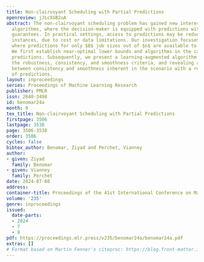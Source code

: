 ```yaml
---
title: Non-clairvoyant Scheduling with Partial Predictions
openreview: jJLcXGB2uA
abstract: The non-clairvoyant scheduling problem has gained new interest within learning-augmented
  algorithms, where the decision-maker is equipped with predictions without any quality
  guarantees. In practical settings, access to predictions may be reduced to specific
  instances, due to cost or data limitations. Our investigation focuses on scenarios
  where predictions for only $B$ job sizes out of $n$ are available to the algorithm.
  We first establish near-optimal lower bounds and algorithms in the case of perfect
  predictions. Subsequently, we present a learning-augmented algorithm satisfying
  the robustness, consistency, and smoothness criteria, and revealing a novel tradeoff
  between consistency and smoothness inherent in the scenario with a restricted number
  of predictions.
layout: inproceedings
series: Proceedings of Machine Learning Research
publisher: PMLR
issn: 2640-3498
id: benomar24a
month: 0
tex_title: Non-clairvoyant Scheduling with Partial Predictions
firstpage: 3506
lastpage: 3538
page: 3506-3538
order: 3506
cycles: false
bibtex_author: Benomar, Ziyad and Perchet, Vianney
author:
- given: Ziyad
  family: Benomar
- given: Vianney
  family: Perchet
date: 2024-07-08
address:
container-title: Proceedings of the 41st International Conference on Machine Learning
volume: '235'
genre: inproceedings
issued:
  date-parts:
  - 2024
  - 7
  - 8
pdf: https://proceedings.mlr.press/v235/benomar24a/benomar24a.pdf
extras: []
# Format based on Martin Fenner's citeproc: https://blog.front-matter.io/posts/citeproc-yaml-for-bibliographies/
---
```

